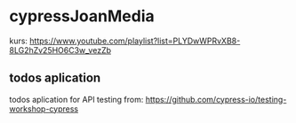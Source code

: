 # cypressJoanMedia

kurs:
https://www.youtube.com/playlist?list=PLYDwWPRvXB8-8LG2hZv25HO6C3w_vezZb

## todos aplication

todos aplication for API testing from: https://github.com/cypress-io/testing-workshop-cypress